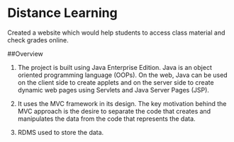 # Distance Learning
Created a website which would help students to access class material and check grades online.

##Overview 

1. The project is built using Java Enterprise Edition. Java is an object oriented
programming language (OOPs). On the web, Java can be used on the client side to create
applets and on the server side to create dynamic web pages using Servlets and Java
Server Pages (JSP).

2. It uses the MVC framework in its design. The key motivation behind the MVC
approach is the desire to separate the code that creates and manipulates the data from the
code that represents the data.

3. RDMS used to store the data.
